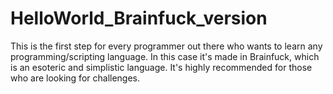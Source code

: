 # HelloWorld_Brainfuck_version
This is the first step for every programmer out there who wants to learn any programming/scripting language. In this case it's made in Brainfuck, which is an esoteric and simplistic language.
It's highly recommended for those who are looking for challenges.
